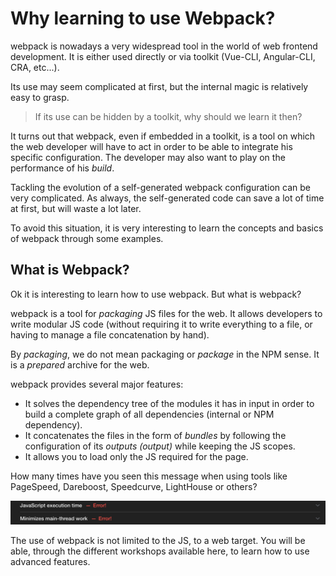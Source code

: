 # Why learning to use Webpack?

webpack is nowadays a very widespread tool in the world of web frontend development.
It is either used directly or via toolkit (Vue-CLI, Angular-CLI, CRA, etc...).

Its use may seem complicated at first, but the internal magic is relatively easy to grasp.

> If its use can be hidden by a toolkit, why should we learn it then?

It turns out that webpack, even if embedded in a toolkit, is a tool on which the web developer will have to act in order to be able to integrate his specific configuration.
The developer may also want to play on the performance of his _build_.

Tackling the evolution of a self-generated webpack configuration can be very complicated.
As always, the self-generated code can save a lot of time at first, but will waste a lot later.

To avoid this situation, it is very interesting to learn the concepts and basics of webpack through some examples.

## What is Webpack?

Ok it is interesting to learn how to use webpack. But what is webpack?

webpack is a tool for _packaging_ JS files for the web.
It allows developers to write modular JS code (without requiring it to write everything to a file, or having to manage a file concatenation by hand).

By _packaging_, we do not mean packaging or _package_ in the NPM sense. It is a _prepared_ archive for the web.

webpack provides several major features:

- It solves the dependency tree of the modules it has in input in order to build a complete graph of all dependencies (internal or NPM dependency).
- It concatenates the files in the form of _bundles_ by following the configuration of its _outputs (output)_ while keeping the JS scopes.
- It allows you to load only the JS required for the page.

How many times have you seen this message when using tools like PageSpeed, Dareboost, Speedcurve, LightHouse or others?

![lighthouse results](./assets/lighthouse.png)

The use of webpack is not limited to the JS, to a web target.
You will be able, through the different workshops available here, to learn how to use advanced features.
